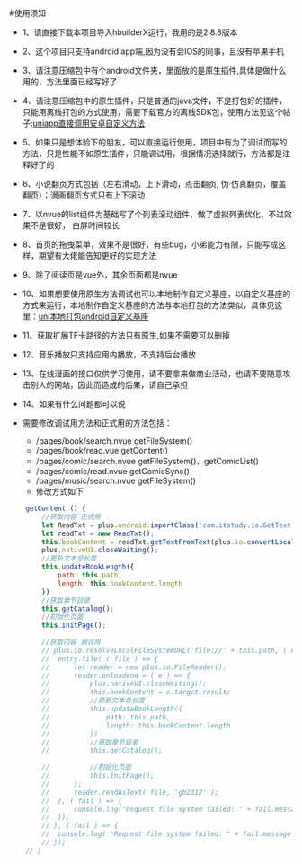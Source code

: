 #使用须知

* 1、请直接下载本项目导入hbuilderX运行，我用的是2.8.8版本
* 2、这个项目只支持android app端,因为没有会IOS的同事，且没有苹果手机
* 3、请注意压缩包中有个android文件夹，里面放的是原生插件,具体是做什么用的，方法里面已经写好了
* 4、请注意压缩包中的原生插件，只是普通的java文件，不是打包好的插件，只能用离线打包的方式使用，需要下载官方的离线SDK包，使用方法见这个帖子:[uniapp直接调用安卓自定义方法](https://ask.dcloud.net.cn/article/36065)
* 5、如果只是想体验下的朋友，可以直接运行使用，项目中有为了调试而写的方法，只是性能不如原生插件，只能调试用，根据情况选择就行，方法都是注释好了的
* 6、小说翻页方式包括（左右滑动，上下滑动，点击翻页, 伪·仿真翻页，覆盖翻页）；漫画翻页方式只有上下滚动
* 7、以nvue的list组件为基础写了个列表滚动组件，做了虚拟列表优化，不过效果不是很好， 白屏时间较长
* 8、首页的拖曳菜单，效果不是很好，有些bug，小弟能力有限，只能写成这样，期望有大佬能告知更好的实现方法
* 9、除了阅读页是vue外，其余页面都是nvue
* 10、如果想要使用原生方法调试也可以本地制作自定义基座，以自定义基座的方式来运行，本地制作自定义基座的方法与本地打包的方法类似，具体见这里：[uni本地打包android自定义基座](https://www.cnblogs.com/fdxjava/articles/13354591.html)
* 11、获取扩展TF卡路径的方法只有原生,如果不需要可以删掉
* 12、音乐播放只支持应用内播放，不支持后台播放
* 13、在线漫画的接口仅供学习使用，请不要拿来做商业活动，也请不要随意攻击别人的网站，因此而造成的后果，请自己承担
* 14、如果有什么问题都可以说


* 需要修改调试用方法和正式用的方法包括：
	* /pages/book/search.nvue    getFileSystem()
	* /pages/book/read.vue       getContent()
	* /pages/comic/search.nvue   getFileSystem()、getComicList()
	* /pages/comic/read.nvue     getComicSync()
	* /pages/music/search.nvue   getFileSystem()
	* 修改方式如下
```javascript
	getContent () {
		//获取内容 正式用
		let ReadTxt = plus.android.importClass('com.itstudy.io.GetText');
		let readTxt = new ReadTxt();
		this.bookContent = readTxt.getTextFromText(plus.io.convertLocalFileSystemURL(this.path));
		plus.nativeUI.closeWaiting();
		//更新文本总长度
		this.updateBookLength({
			path: this.path,
			length: this.bookContent.length
		})
		//获取章节目录
		this.getCatalog();
		//初始化页面
		this.initPage();
		
		//获取内容 调试用
		// plus.io.resolveLocalFileSystemURL('file://' + this.path, ( entry ) => {
		// 	entry.file( ( file ) => {
		// 		let reader = new plus.io.FileReader();
		// 		reader.onloadend = ( e ) => {
		// 			plus.nativeUI.closeWaiting();
		// 			this.bookContent = e.target.result;
		// 			//更新文本总长度
		// 			this.updateBookLength({
		// 				path: this.path,
		// 				length: this.bookContent.length
		// 			})
		// 			//获取章节目录
		// 			this.getCatalog();
					
		// 			//初始化页面
		// 			this.initPage();
		// 		};
		// 		reader.readAsText( file, 'gb2312' );
		// 	}, ( fail ) => {
		// 		console.log("Request file system failed: " + fail.message);
		// 	});
		// }, ( fail ) => {
		// 	console.log( "Request file system failed: " + fail.message );
		// });
	// }
```